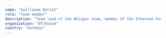 ```yaml
---
name: "Guillaume Ballet"
role: "Team member"
description: "Team lead of the Whisper team, member of the Ethereum Foundation's Go and eWASM teams.I have a background in engineering and mathematics. I started my career with a focus on operating systems and have since explored the wider field of computing. I joined the decentralization movement in order to help bring about more fairness in human interactions. My interests are: scalability, block-level optimizations, privacy, and decentralized organizations.Gitlab + Github + twitter + gitter: @gballet"
organization: "EF/Ewasm"
country: "Germany"
---
```

